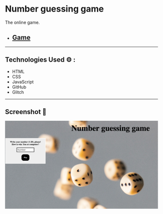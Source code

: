 # Number guessing game

The online game.

- ## [Game](https://guessing-game.glitch.me/)

---

## Technologies Used ⚙️ :

- HTML
- CSS
- JavaScript
- GitHub
- Glitch

---

## Screenshot 📸

![Example](./style/screen1.png)
